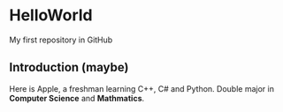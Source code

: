 # HelloWorld
My first repository in GitHub

## Introduction (maybe)
Here is Apple, a freshman learning C++, C# and Python.
Double major in **Computer Science** and **Mathmatics**.
